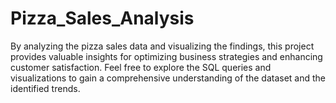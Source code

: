 # Pizza_Sales_Analysis
By analyzing the pizza sales data and visualizing the findings, this project provides valuable insights for optimizing business strategies and enhancing customer satisfaction. Feel free to explore the SQL queries and visualizations to gain a comprehensive understanding of the dataset and the identified trends.
